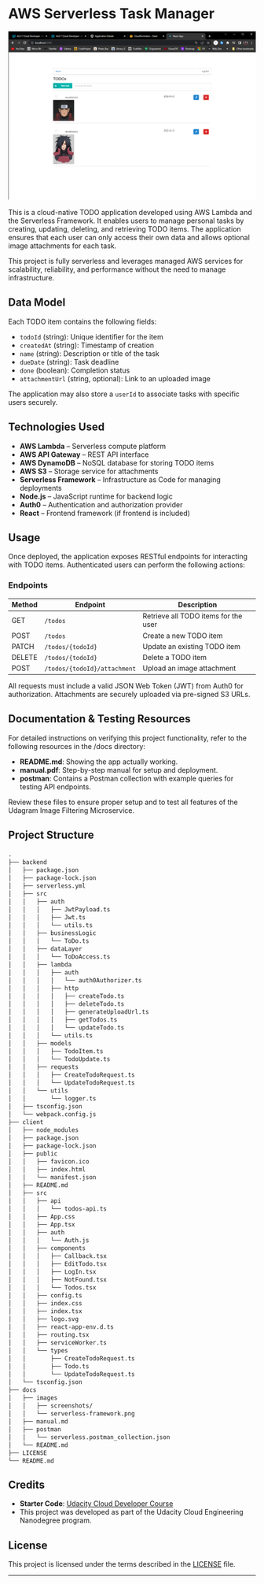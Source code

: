 # AWS Serverless Task Manager

![Serverless](./docs/images/screenshots/image-20.png)

This is a cloud-native TODO application developed using AWS Lambda and the Serverless Framework. It enables users to manage personal tasks by creating, updating, deleting, and retrieving TODO items. The application ensures that each user can only access their own data and allows optional image attachments for each task.

This project is fully serverless and leverages managed AWS services for scalability, reliability, and performance without the need to manage infrastructure.

## Data Model

Each TODO item contains the following fields:

* `todoId` (string): Unique identifier for the item
* `createdAt` (string): Timestamp of creation
* `name` (string): Description or title of the task
* `dueDate` (string): Task deadline
* `done` (boolean): Completion status
* `attachmentUrl` (string, optional): Link to an uploaded image

The application may also store a `userId` to associate tasks with specific users securely.

## Technologies Used

* **AWS Lambda** – Serverless compute platform
* **AWS API Gateway** – REST API interface
* **AWS DynamoDB** – NoSQL database for storing TODO items
* **AWS S3** – Storage service for attachments
* **Serverless Framework** – Infrastructure as Code for managing deployments
* **Node.js** – JavaScript runtime for backend logic
* **Auth0** – Authentication and authorization provider
* **React** – Frontend framework (if frontend is included)

## Usage

Once deployed, the application exposes RESTful endpoints for interacting with TODO items. Authenticated users can perform the following actions:

### Endpoints

| Method | Endpoint                     | Description                          |
| ------ | ---------------------------- | ------------------------------------ |
| GET    | `/todos`                     | Retrieve all TODO items for the user |
| POST   | `/todos`                     | Create a new TODO item               |
| PATCH  | `/todos/{todoId}`            | Update an existing TODO item         |
| DELETE | `/todos/{todoId}`            | Delete a TODO item                   |
| POST   | `/todos/{todoId}/attachment` | Upload an image attachment           |

All requests must include a valid JSON Web Token (JWT) from Auth0 for authorization. Attachments are securely uploaded via pre-signed S3 URLs.

## Documentation & Testing Resources

For detailed instructions on verifying this project functionality, refer to the following resources in the /docs directory:

- **README.md**: Showing the app actually working.
- **manual.pdf**: Step-by-step manual for setup and deployment.
- **postman**: Contains a Postman collection with example queries for testing API endpoints.

Review these files to ensure proper setup and to test all features of the Udagram Image Filtering Microservice.

## Project Structure

```
.
├── backend
│   ├── package.json
│   ├── package-lock.json
│   ├── serverless.yml
│   ├── src
│   │   ├── auth
│   │   │   ├── JwtPayload.ts
│   │   │   ├── Jwt.ts
│   │   │   └── utils.ts
│   │   ├── businessLogic
│   │   │   └── ToDo.ts
│   │   ├── dataLayer
│   │   │   └── ToDoAccess.ts
│   │   ├── lambda
│   │   │   ├── auth
│   │   │   │   └── auth0Authorizer.ts
│   │   │   ├── http
│   │   │   │   ├── createTodo.ts
│   │   │   │   ├── deleteTodo.ts
│   │   │   │   ├── generateUploadUrl.ts
│   │   │   │   ├── getTodos.ts
│   │   │   │   └── updateTodo.ts
│   │   │   └── utils.ts
│   │   ├── models
│   │   │   ├── TodoItem.ts
│   │   │   └── TodoUpdate.ts
│   │   ├── requests
│   │   │   ├── CreateTodoRequest.ts
│   │   │   └── UpdateTodoRequest.ts
│   │   └── utils
│   │       └── logger.ts
│   ├── tsconfig.json
│   └── webpack.config.js
├── client
│   ├── node_modules
│   ├── package.json
│   ├── package-lock.json
│   ├── public
│   │   ├── favicon.ico
│   │   ├── index.html
│   │   └── manifest.json
│   ├── README.md
│   ├── src
│   │   ├── api
│   │   │   └── todos-api.ts
│   │   ├── App.css
│   │   ├── App.tsx
│   │   ├── auth
│   │   │   └── Auth.js
│   │   ├── components
│   │   │   ├── Callback.tsx
│   │   │   ├── EditTodo.tsx
│   │   │   ├── LogIn.tsx
│   │   │   ├── NotFound.tsx
│   │   │   └── Todos.tsx
│   │   ├── config.ts
│   │   ├── index.css
│   │   ├── index.tsx
│   │   ├── logo.svg
│   │   ├── react-app-env.d.ts
│   │   ├── routing.tsx
│   │   ├── serviceWorker.ts
│   │   └── types
│   │       ├── CreateTodoRequest.ts
│   │       ├── Todo.ts
│   │       └── UpdateTodoRequest.ts
│   └── tsconfig.json
├── docs
│   ├── images
│   │   ├── screenshots/
│   │   └── serverless-framework.png
│   ├── manual.md
│   ├── postman
│   │   └── serverless.postman_collection.json
│   └── README.md
├── LICENSE
└── README.md
```

## Credits

- **Starter Code**: [Udacity Cloud Developer Course](https://github.com/udacity/cloud-developer/tree/master)
- This project was developed as part of the Udacity Cloud Engineering Nanodegree program.

## License

This project is licensed under the terms described in the [LICENSE](./LICENSE) file.

---
